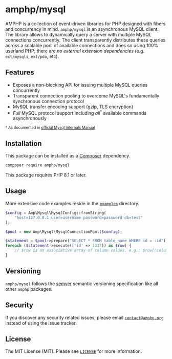 # amphp/mysql

AMPHP is a collection of event-driven libraries for PHP designed with fibers and concurrency in mind.
`amphp/mysql` is an asynchronous MySQL client.
The library allows to dynamically query a server with multiple MySQL connections concurrently.
The client transparently distributes these queries across a scalable pool of available connections and does so using 100% userland PHP; there are *no external extension dependencies* (e.g. `ext/mysqli`, `ext/pdo`, etc).

## Features

 - Exposes a non-blocking API for issuing multiple MySQL queries concurrently
 - Transparent connection pooling to overcome MySQL's fundamentally synchronous connection protocol
 - MySQL transfer encoding support (gzip, TLS encryption)
 - *Full* MySQL protocol support including *all*<sup>†</sup> available commands asynchronously

<sup>† As documented in [official Mysql Internals Manual](https://dev.mysql.com/doc/internals/en/client-server-protocol.html)</sup>

## Installation

This package can be installed as a [Composer](https://getcomposer.org/) dependency.

```bash
composer require amphp/mysql
```

This package requires PHP 8.1 or later.

## Usage

More extensive code examples reside in the [`examples`](examples) directory.

```php
$config = Amp\Mysql\MysqlConfig::fromString(
    "host=127.0.0.1 user=username password=password db=test"
);

$pool = new Amp\Mysql\MysqlConnectionPool($config);

$statement = $pool->prepare("SELECT * FROM table_name WHERE id = :id");
foreach ($statement->execute(['id' => 1337]) as $row) {
    // $row is an associative array of column values. e.g.: $row['column_name']
}
```

## Versioning

`amphp/mysql` follows the [semver](http://semver.org/) semantic versioning specification like all other `amphp` packages.

## Security

If you discover any security related issues, please email [`contact@amphp.org`](mailto:contact@amphp.org) instead of using the issue tracker.

## License

The MIT License (MIT). Please see [`LICENSE`](./LICENSE) for more information.
